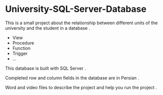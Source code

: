 # University-SQL-Server-Database


This is a small project about the relationship between different units of the university and the student in a database .
 - View
 - Procedure
 - Function
 - Trigger
 - ...

This database is built with SQL Server .

Completed row and column fields in the database are in Persian .

Word and video files to describe the project and help you run the project .
